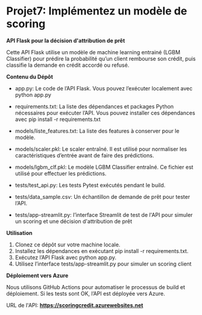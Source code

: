 # Projet7: Implémentez un modèle de scoring

**API Flask pour la décision d'attribution de prêt**

Cette API Flask utilise un modèle de machine learning entrainé (LGBM Classifier) pour prédire la probabilité qu’un client rembourse son crédit, puis classifie la demande en crédit accordé ou refusé.

**Contenu du Dépôt**

- app.py: Le code de l’API Flask. Vous pouvez l’exécuter localement avec python app.py
- requirements.txt: La liste des dépendances et packages Python nécessaires pour exécuter l’API. Vous pouvez installer ces dépendances avec pip install -r requirements.txt

- models/liste_features.txt: La liste des features à conserver pour le modèle.
- models/scaler.pkl: Le scaler entraîné. Il est utilisé pour normaliser les caractéristiques d’entrée avant de faire des prédictions.
- models/lgbm_clf.pkl: Le modèle LGBM Classifier entraîné. Ce fichier est utilisé pour effectuer les prédictions.

- tests/test_api.py: Les tests Pytest exécutés pendant le build.
- tests/data_sample.csv: Un échantillon de demande de prêt pour tester l’API. 
- tests/app-streamlit.py: l’interface Streamlit de test de l'API pour simuler un scoring et une décision d'attribution de prêt 

**Utilisation**

1)  Clonez ce dépôt sur votre machine locale.
2)  Installez les dépendances en exécutant pip install -r requirements.txt.
3)  Exécutez l’API Flask avec python app.py.
4)  Utilisez l’interface tests/app-streamlit.py pour simuler un scoring client

**Déploiement vers Azure**

Nous utilisons GitHub Actions pour automatiser le processus de build et déploiement. Si les tests sont OK, l’API est déployée vers Azure.

URL de l'API: **https://scoringcredit.azurewebsites.net**
